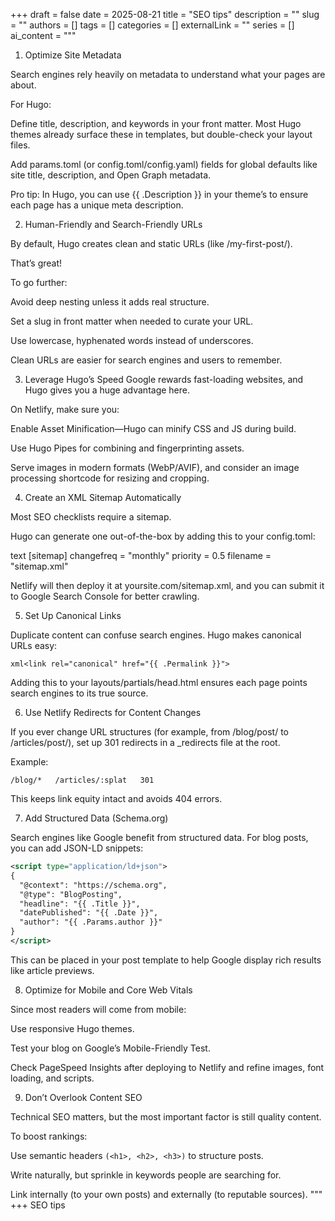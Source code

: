 +++ 
draft = false
date = 2025-08-21
title = "SEO tips"
description = ""
slug = ""
authors = []
tags = []
categories = []
externalLink = ""
series = []
ai_content = """
1. Optimize Site Metadata

Search engines rely heavily on metadata to understand what your pages are about. 

For Hugo:

Define title, description, and keywords in your front matter. Most Hugo themes already surface these in templates, but double-check your layout files.

Add params.toml (or config.toml/config.yaml) fields for global defaults like site title, description, and Open Graph metadata.

Pro tip: In Hugo, you can use {{ .Description }} in your theme’s <head> to ensure each page has a unique meta description.

2. Human-Friendly and Search-Friendly URLs

By default, Hugo creates clean and static URLs (like /my-first-post/). 

That’s great! 

To go further:

Avoid deep nesting unless it adds real structure.

Set a slug in front matter when needed to curate your URL.

Use lowercase, hyphenated words instead of underscores.

Clean URLs are easier for search engines and users to remember.

3. Leverage Hugo’s Speed
Google rewards fast-loading websites, and Hugo gives you a huge advantage here.

On Netlify, make sure you:

Enable Asset Minification—Hugo can minify CSS and JS during build.

Use Hugo Pipes for combining and fingerprinting assets.

Serve images in modern formats (WebP/AVIF), and consider an image processing shortcode for resizing and cropping.

4. Create an XML Sitemap Automatically

Most SEO checklists require a sitemap. 

Hugo can generate one out-of-the-box by adding this to your config.toml:

text
[sitemap]
  changefreq = "monthly"
  priority = 0.5
  filename = "sitemap.xml"


Netlify will then deploy it at yoursite.com/sitemap.xml, and you can submit it to Google Search Console for better crawling.

5. Set Up Canonical Links


Duplicate content can confuse search engines. Hugo makes canonical URLs easy:

```xml<link rel="canonical" href="{{ .Permalink }}">```

Adding this to your layouts/partials/head.html ensures each page points search engines to its true source.

6. Use Netlify Redirects for Content Changes

If you ever change URL structures (for example, from /blog/post/ to /articles/post/), set up 301 redirects in a _redirects file at the root. 

Example:

```text
/blog/*   /articles/:splat   301
```

This keeps link equity intact and avoids 404 errors.

7. Add Structured Data (Schema.org)

Search engines like Google benefit from structured data. For blog posts, you can add JSON-LD snippets:

```xml
<script type="application/ld+json">
{
  "@context": "https://schema.org",
  "@type": "BlogPosting",
  "headline": "{{ .Title }}",
  "datePublished": "{{ .Date }}",
  "author": "{{ .Params.author }}"
}
</script>
```

This can be placed in your post template to help Google display rich results like article previews.

8. Optimize for Mobile and Core Web Vitals

Since most readers will come from mobile:

Use responsive Hugo themes.

Test your blog on Google’s Mobile-Friendly Test.

Check PageSpeed Insights after deploying to Netlify and refine images, font loading, and scripts.

9. Don’t Overlook Content SEO

Technical SEO matters, but the most important factor is still quality content. 

To boost rankings:

Use semantic headers 
```(<h1>, <h2>, <h3>)``` to structure posts.

Write naturally, but sprinkle in keywords people are searching for.

Link internally (to your own posts) and externally (to reputable sources).
"""
+++
SEO tips